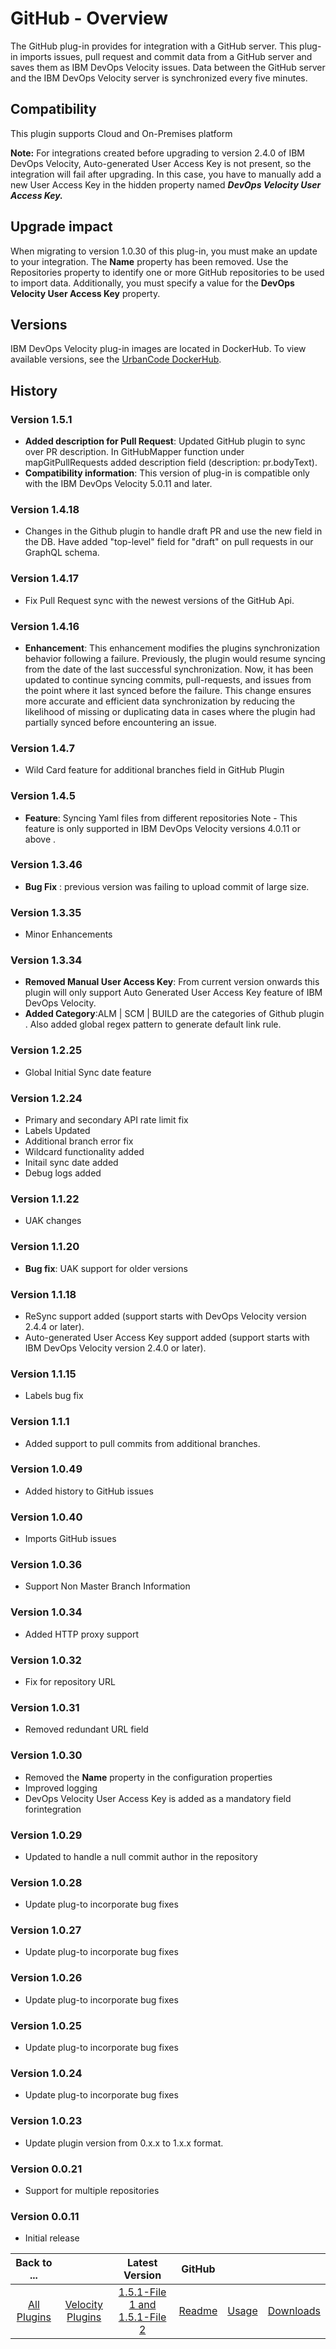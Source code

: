 
# GitHub - Overview

The GitHub plug-in provides for integration with a GitHub server. This plug-in imports issues, pull request and commit data from a GitHub server and saves them as IBM DevOps Velocity issues. Data between the GitHub server and the IBM DevOps Velocity server is synchronized every five minutes.

## Compatibility

This plugin supports Cloud and On-Premises platform

**Note:** For integrations created before upgrading to version 2.4.0 of IBM DevOps Velocity, Auto-generated User Access Key is not present, so the integration will fail after upgrading. In this case, you have to manually add a new User Access Key in the hidden property named ***DevOps Velocity User Access Key.***

##  Upgrade impact

When migrating to version 1.0.30 of this plug-in, you must make an update to your integration. The **Name** property has been removed. Use the Repositories property to identify one or more GitHub repositories to be used to import data. Additionally, you must specify a value for the **DevOps Velocity User Access Key** property.

## Versions

IBM DevOps Velocity plug-in images are located in DockerHub. To view available versions, see the [UrbanCode DockerHub](https://hub.docker.com/r/urbancode/ucv-ext-github/tags).

## History

### Version 1.5.1

* **Added description for Pull Request**: Updated GitHub plugin to sync over PR description. In GitHubMapper function under mapGitPullRequests added description field (description: pr.bodyText).
* **Compatibility information**: This version of plug-in is compatible only with the IBM DevOps Velocity 5.0.11 and later.

### Version 1.4.18

* Changes in the Github plugin to handle draft PR and use the new field in the DB. Have added "top-level" field for "draft" on pull requests in our GraphQL schema.

### Version 1.4.17

* Fix Pull Request sync with the newest versions of the GitHub Api.

### Version 1.4.16

* **Enhancement**: This enhancement modifies the plugins synchronization behavior following a failure. Previously, the plugin would resume syncing from the date of the last successful synchronization. Now, it has been updated to continue syncing commits, pull-requests, and issues from the point where it last synced before the failure. This change ensures more accurate and efficient data synchronization by reducing the likelihood of missing or duplicating data in cases where the plugin had partially synced before encountering an issue.

### Version 1.4.7

* Wild Card feature for additional branches field in GitHub Plugin

### Version 1.4.5

* **Feature**: Syncing Yaml files from different repositories
Note - This feature is only supported in IBM DevOps Velocity versions 4.0.11 or above .

### Version 1.3.46

* **Bug Fix** : previous version was failing to upload commit of large size.
### Version 1.3.35

* Minor Enhancements
### Version 1.3.34

* **Removed Manual User Access Key**: From current version onwards this plugin will only support Auto Generated User Access Key feature of IBM DevOps Velocity.
* **Added Category**:ALM | SCM | BUILD are the categories of Github plugin . Also added global regex pattern to generate default link rule.

### Version 1.2.25

* Global Initial Sync date feature

### Version 1.2.24

* Primary and secondary API rate limit fix
* Labels Updated
* Additional branch error fix
* Wildcard functionality added
* Initail sync date added
* Debug logs added

### Version 1.1.22

* UAK changes

### Version 1.1.20

* **Bug fix**: UAK support for older versions

### Version 1.1.18

* ReSync support added (support starts with DevOps Velocity version 2.4.4 or later).
* Auto-generated User Access Key support added (support starts with IBM DevOps Velocity version 2.4.0 or later).

### Version 1.1.15

* Labels bug fix

### Version 1.1.1

* Added support to pull commits from additional branches.

### Version 1.0.49

* Added history to GitHub issues

### Version 1.0.40

* Imports GitHub issues

### Version 1.0.36

* Support Non Master Branch Information

### Version 1.0.34

* Added HTTP proxy support

### Version 1.0.32

* Fix for repository URL

### Version 1.0.31

* Removed redundant URL field

### Version 1.0.30

* Removed the **Name** property in the configuration properties
* Improved logging
* DevOps Velocity User Access Key is added as a mandatory field forintegration

### Version 1.0.29

* Updated to handle a null commit author in the repository

### Version 1.0.28

* Update plug-to incorporate bug fixes

### Version 1.0.27

* Update plug-to incorporate bug fixes

### Version 1.0.26

* Update plug-to incorporate bug fixes

### Version 1.0.25

* Update plug-to incorporate bug fixes

### Version 1.0.24

* Update plug-to incorporate bug fixes

### Version 1.0.23

* Update plugin version from 0.x.x to 1.x.x format.

### Version 0.0.21

* Support for multiple repositories

### Version 0.0.11

* Initial release

|Back to ...||Latest Version|GitHub |||
| :---: | :---: | :---: | :---: | :---: | :---: |
|[All Plugins](../../index.md)|[Velocity Plugins](../README.md)|[1.5.1-File 1 ](https://raw.githubusercontent.com/UrbanCode/IBM-UCV-PLUGINS/main/files/ucv-ext-github/ucv-ext-github%3A1.5.1.tar.7z.001)[and 1.5.1-File 2](https://raw.githubusercontent.com/UrbanCode/IBM-UCV-PLUGINS/main/files/ucv-ext-github/ucv-ext-github%3A1.5.1.tar.7z.002)|[Readme](README.md)|[Usage](usage.md)|[Downloads](downloads.md)|

